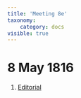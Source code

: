 ```yaml
---
title: 'Meeting 8e'
taxonomy:
    category: docs
visible: true
---
```


# 8 May 1816

1. [Editorial](editorial)  
